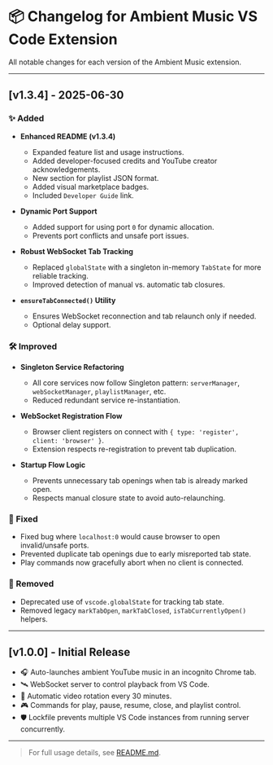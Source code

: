 # 📦 Changelog for Ambient Music VS Code Extension

All notable changes for each version of the Ambient Music extension.

---

## [v1.3.4] - 2025-06-30

### ✨ Added

- **Enhanced README (v1.3.4)**
  - Expanded feature list and usage instructions.
  - Added developer-focused credits and YouTube creator acknowledgements.
  - New section for playlist JSON format.
  - Added visual marketplace badges.
  - Included `Developer Guide` link.

- **Dynamic Port Support**
  - Added support for using port `0` for dynamic allocation.
  - Prevents port conflicts and unsafe port issues.

- **Robust WebSocket Tab Tracking**
  - Replaced `globalState` with a singleton in-memory `TabState` for more reliable tracking.
  - Improved detection of manual vs. automatic tab closures.

- **`ensureTabConnected()` Utility**
  - Ensures WebSocket reconnection and tab relaunch only if needed.
  - Optional delay support.

### 🛠 Improved

- **Singleton Service Refactoring**
  - All core services now follow Singleton pattern: `serverManager`, `webSocketManager`, `playlistManager`, etc.
  - Reduced redundant service re-instantiation.

- **WebSocket Registration Flow**
  - Browser client registers on connect with `{ type: 'register', client: 'browser' }`.
  - Extension respects re-registration to prevent tab duplication.

- **Startup Flow Logic**
  - Prevents unnecessary tab openings when tab is already marked open.
  - Respects manual closure state to avoid auto-relaunching.

### 🐛 Fixed

- Fixed bug where `localhost:0` would cause browser to open invalid/unsafe ports.
- Prevented duplicate tab openings due to early misreported tab state.
- Play commands now gracefully abort when no client is connected.

### 🧹 Removed

- Deprecated use of `vscode.globalState` for tracking tab state.
- Removed legacy `markTabOpen`, `markTabClosed`, `isTabCurrentlyOpen()` helpers.

---

## [v1.0.0] - Initial Release

- 🎧 Auto-launches ambient YouTube music in an incognito Chrome tab.
- 🛰 WebSocket server to control playback from VS Code.
- 🔁 Automatic video rotation every 30 minutes.
- 🎮 Commands for play, pause, resume, close, and playlist control.
- 🛡 Lockfile prevents multiple VS Code instances from running server concurrently.

---

> For full usage details, see [README.md](./README.md).

